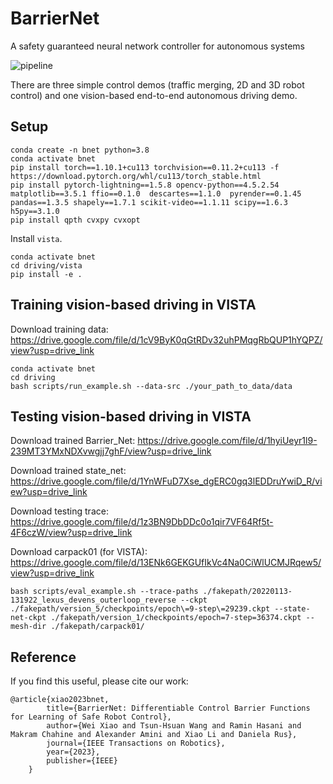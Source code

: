 # BarrierNet

A safety guaranteed neural network controller for autonomous systems 

![pipeline](imgs/BarrierNet_model.jpg) 

There are three simple control demos (traffic merging, 2D and 3D robot control) and one vision-based end-to-end autonomous driving demo.

## Setup
```
conda create -n bnet python=3.8
conda activate bnet
pip install torch==1.10.1+cu113 torchvision==0.11.2+cu113 -f https://download.pytorch.org/whl/cu113/torch_stable.html
pip install pytorch-lightning==1.5.8 opencv-python==4.5.2.54 matplotlib==3.5.1 ffio==0.1.0  descartes==1.1.0  pyrender==0.1.45  pandas==1.3.5 shapely==1.7.1 scikit-video==1.1.11 scipy==1.6.3 h5py==3.1.0
pip install qpth cvxpy cvxopt
```
Install `vista`.
```
conda activate bnet
cd driving/vista
pip install -e .
```

## Training vision-based driving in VISTA
Download training data: https://drive.google.com/file/d/1cV9ByK0qGtRDv32uhPMqgRbQUP1hYQPZ/view?usp=drive_link
```
conda activate bnet
cd driving
bash scripts/run_example.sh --data-src ./your_path_to_data/data
```

## Testing vision-based driving in VISTA
Download trained Barrier_Net: https://drive.google.com/file/d/1hyiUeyr1l9-239MT3YMxNDXvwgjj7ghF/view?usp=drive_link

Download trained state_net: https://drive.google.com/file/d/1YnWFuD7Xse_dgERC0gq3lEDDruYwiD_R/view?usp=drive_link

Download testing trace: https://drive.google.com/file/d/1z3BN9DbDDc0o1qir7VF64Rf5t-4F6czW/view?usp=drive_link

Download carpack01 (for VISTA): https://drive.google.com/file/d/13ENk6GEKGUfIkVc4Na0CiWlUCMJRqew5/view?usp=drive_link
```
bash scripts/eval_example.sh --trace-paths ./fakepath/20220113-131922_lexus_devens_outerloop_reverse --ckpt ./fakepath/version_5/checkpoints/epoch\=9-step\=29239.ckpt --state-net-ckpt ./fakepath/version_1/checkpoints/epoch=7-step=36374.ckpt --mesh-dir ./fakepath/carpack01/
```

## Reference
If you find this useful, please cite our work:
```
@article{xiao2023bnet,
        title={BarrierNet: Differentiable Control Barrier Functions for Learning of Safe Robot Control},
        author={Wei Xiao and Tsun-Hsuan Wang and Ramin Hasani and Makram Chahine and Alexander Amini and Xiao Li and Daniela Rus},
        journal={IEEE Transactions on Robotics},
        year={2023},
        publisher={IEEE}
    }
```
